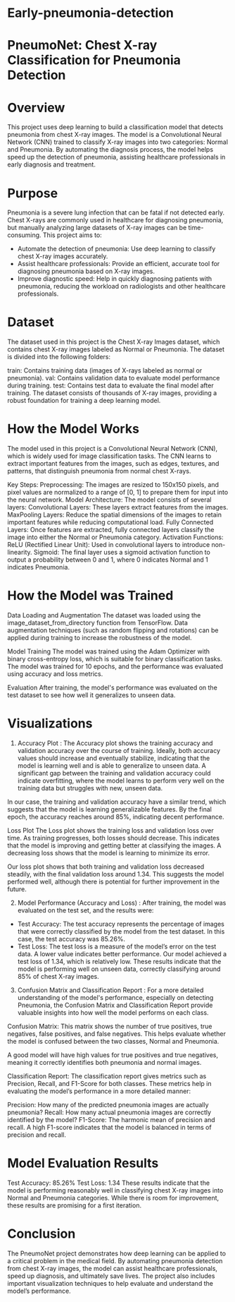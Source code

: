 # Early-pneumonia-detection
# PneumoNet: Chest X-ray Classification for Pneumonia Detection
# Overview
This project uses deep learning to build a classification model that detects pneumonia from chest X-ray images. The model is a Convolutional Neural Network (CNN) trained to classify X-ray images into two categories: Normal and Pneumonia. By automating the diagnosis process, the model helps speed up the detection of pneumonia, assisting healthcare professionals in early diagnosis and treatment.
 
# Purpose
Pneumonia is a severe lung infection that can be fatal if not detected early. Chest X-rays are commonly used in healthcare for diagnosing pneumonia, but manually analyzing large datasets of X-ray images can be time-consuming. This project aims to:

- Automate the detection of pneumonia: Use deep learning to classify chest X-ray images accurately.
- Assist healthcare professionals: Provide an efficient, accurate tool for diagnosing pneumonia based on X-ray images.
- Improve diagnostic speed: Help in quickly diagnosing patients with pneumonia, reducing the workload on radiologists and other healthcare professionals.

# Dataset
The dataset used in this project is the Chest X-ray Images dataset, which contains chest X-ray images labeled as Normal or Pneumonia. The dataset is divided into the following folders:

train: Contains training data (images of X-rays labeled as normal or pneumonia).
val: Contains validation data to evaluate model performance during training.
test: Contains test data to evaluate the final model after training.
The dataset consists of thousands of X-ray images, providing a robust foundation for training a deep learning model.


# How the Model Works
The model used in this project is a Convolutional Neural Network (CNN), which is widely used for image classification tasks. The CNN learns to extract important features from the images, such as edges, textures, and patterns, that distinguish pneumonia from normal chest X-rays.

Key Steps:
Preprocessing: The images are resized to 150x150 pixels, and pixel values are normalized to a range of [0, 1] to prepare them for input into the neural network.
Model Architecture: The model consists of several layers:
Convolutional Layers: These layers extract features from the images.
MaxPooling Layers: Reduce the spatial dimensions of the images to retain important features while reducing computational load.
Fully Connected Layers: Once features are extracted, fully connected layers classify the image into either the Normal or Pneumonia category.
Activation Functions:
ReLU (Rectified Linear Unit): Used in convolutional layers to introduce non-linearity.
Sigmoid: The final layer uses a sigmoid activation function to output a probability between 0 and 1, where 0 indicates Normal and 1 indicates Pneumonia.


# How the Model was Trained
Data Loading and Augmentation
The dataset was loaded using the image_dataset_from_directory function from TensorFlow. Data augmentation techniques (such as random flipping and rotations) can be applied during training to increase the robustness of the model.

Model Training
The model was trained using the Adam Optimizer with binary cross-entropy loss, which is suitable for binary classification tasks. The model was trained for 10 epochs, and the performance was evaluated using accuracy and loss metrics.

Evaluation
After training, the model's performance was evaluated on the test dataset to see how well it generalizes to unseen data.

# Visualizations
1. Accuracy Plot :
The Accuracy plot shows the training accuracy and validation accuracy over the course of training. Ideally, both accuracy values should increase and eventually stabilize, indicating that the model is learning well and is able to generalize to unseen data. A significant gap between the training and validation accuracy could indicate overfitting, where the model learns to perform very well on the training data but struggles with new, unseen data.

In our case, the training and validation accuracy have a similar trend, which suggests that the model is learning generalizable features. By the final epoch, the accuracy reaches around 85%, indicating decent performance.

Loss Plot
The Loss plot shows the training loss and validation loss over time. As training progresses, both losses should decrease. This indicates that the model is improving and getting better at classifying the images. A decreasing loss shows that the model is learning to minimize its error.

Our loss plot shows that both training and validation loss decreased steadily, with the final validation loss around 1.34. This suggests the model performed well, although there is potential for further improvement in the future.

2. Model Performance (Accuracy and Loss) :
After training, the model was evaluated on the test set, and the results were:
- Test Accuracy: The test accuracy represents the percentage of images that were correctly classified by the model from the test dataset. In this case, the test accuracy was 85.26%.
- Test Loss: The test loss is a measure of the model’s error on the test data. A lower value indicates better performance. Our model achieved a test loss of 1.34, which is relatively low.
These results indicate that the model is performing well on unseen data, correctly classifying around 85% of chest X-ray images.

3. Confusion Matrix and Classification Report :
For a more detailed understanding of the model's performance, especially on detecting Pneumonia, the Confusion Matrix and Classification Report provide valuable insights into how well the model performs on each class.

Confusion Matrix: This matrix shows the number of true positives, true negatives, false positives, and false negatives. This helps evaluate whether the model is confused between the two classes, Normal and Pneumonia.

A good model will have high values for true positives and true negatives, meaning it correctly identifies both pneumonia and normal images.

Classification Report: The classification report gives metrics such as Precision, Recall, and F1-Score for both classes. These metrics help in evaluating the model’s performance in a more detailed manner:

Precision: How many of the predicted pneumonia images are actually pneumonia?
Recall: How many actual pneumonia images are correctly identified by the model?
F1-Score: The harmonic mean of precision and recall. A high F1-score indicates that the model is balanced in terms of precision and recall.

# Model Evaluation Results
Test Accuracy: 85.26%
Test Loss: 1.34
These results indicate that the model is performing reasonably well in classifying chest X-ray images into Normal and Pneumonia categories. While there is room for improvement, these results are promising for a first iteration.

# Conclusion
The PneumoNet project demonstrates how deep learning can be applied to a critical problem in the medical field. By automating pneumonia detection from chest X-ray images, the model can assist healthcare professionals, speed up diagnosis, and ultimately save lives. The project also includes important visualization techniques to help evaluate and understand the model’s performance.






